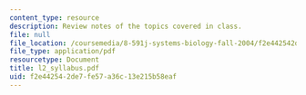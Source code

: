 ```yaml
---
content_type: resource
description: Review notes of the topics covered in class.
file: null
file_location: /coursemedia/8-591j-systems-biology-fall-2004/f2e442542de7fe57a36c13e215b58eaf_l2_syllabus.pdf
file_type: application/pdf
resourcetype: Document
title: l2_syllabus.pdf
uid: f2e44254-2de7-fe57-a36c-13e215b58eaf
---
```

